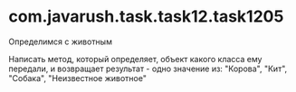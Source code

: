 # com.javarush.task.task12.task1205
Определимся с животным

Написать метод, который определяет, объект какого класса ему передали, и возвращает результат - одно значение из: "Корова", "Кит", "Собака", "Неизвестное животное"
